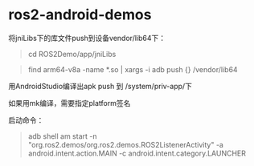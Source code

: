 # ros2-android-demos

将jniLibs下的库文件push到设备vendor/lib64下：
> cd ROS2Demo/app/jniLibs

> find arm64-v8a -name *.so | xargs -i adb push {} /vendor/lib64

用AndroidStudio编译出apk push 到 /system/priv-app/下

如果用mk编译，需要指定platform签名

启动命令：
> adb shell am start -n "org.ros2.demos/org.ros2.demos.ROS2ListenerActivity" -a android.intent.action.MAIN -c android.intent.category.LAUNCHER
